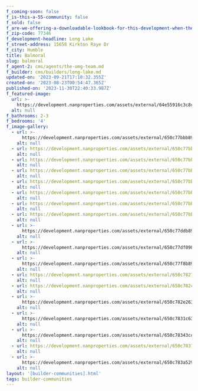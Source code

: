 ```yaml
---
f_coming-soon: false
f_is-this-a-55-community: false
f_sold: false
f_are-we-offering-a-downloadable-lookbook-for-this-development-when-they-submit-their-contact-info: false
f_zip-code: 77346
f_development-headline: Long Lake
f_street-address: 15658 Kirkton Raye Dr
f_city: Humble
title: Balmoral
slug: balmoral
f_agent-2: cms/agents/the-omg-team.md
f_builder: cms/builders/long-lake.md
updated-on: '2023-09-21T17:10:32.355Z'
created-on: '2023-08-23T00:54:47.365Z'
published-on: '2023-11-30T22:40:33.987Z'
f_featured-image:
  url: >-
    https://development.nanproperties.com/assets/external/64e55916c3c8c335efc19914_new-homes-community-balmoral-humble-tx.webp
  alt: null
f_bathrooms: 2-3
f_bedrooms: '4'
f_image-gallery:
  - url: >-
      https://development.nanproperties.com/assets/external/650c77bbb8941a5b212bb507_1-web-or-mls-dsc00193-edit-edit.jpg
    alt: null
  - url: https://development.nanproperties.com/assets/external/650c77bb0c6d68f9c1ad0d17_2-web-or-mls-dsc00178-edit.jpg
    alt: null
  - url: https://development.nanproperties.com/assets/external/650c77bb9600a8af3e53798e_3-web-or-mls-dsc00168-edit.jpg
    alt: null
  - url: https://development.nanproperties.com/assets/external/650c77bbb0df1dcbae37da7d_4-web-or-mls-dsc09542.jpg
    alt: null
  - url: https://development.nanproperties.com/assets/external/650c77bb0c23720b585ecb31_9-web-or-mls-dsc09652_vs.jpg
    alt: null
  - url: https://development.nanproperties.com/assets/external/650c77bb8fd66af407abead2_12-web-or-mls-dsc09712.jpg
    alt: null
  - url: https://development.nanproperties.com/assets/external/650c77bb8ee6558ccd123b6f_15-web-or-mls-dsc09752.jpg
    alt: null
  - url: https://development.nanproperties.com/assets/external/650c77bba2ae43d02f0a5b17_17-web-or-mls-dsc09777.jpg
    alt: null
  - url: >-
      https://development.nanproperties.com/assets/external/650c77ddb8941a5b212bc8c8_2-web-or-mls-dsc08057-edit-3201.jpg
    alt: null
  - url: >-
      https://development.nanproperties.com/assets/external/650c77df098637165fe871de_1-web-or-mls-dsc08062-edit-edit201.jpg
    alt: null
  - url: >-
      https://development.nanproperties.com/assets/external/650c77f8b8941a5b212bd1a4_7-web-or-mls-dsc08142-edit201.jpg
    alt: null
  - url: https://development.nanproperties.com/assets/external/650c78273cc22adfb7152fb4_10-web-or-mls-dsc08192201.jpg
    alt: null
  - url: https://development.nanproperties.com/assets/external/650c782ce7b2138535c650b2_13-web-or-mls-dsc08200_vs201.jpg
    alt: null
  - url: >-
      https://development.nanproperties.com/assets/external/650c782e263d98de00bed9c6_14-web-or-mls-dsc08227-edit201.jpg
    alt: null
  - url: >-
      https://development.nanproperties.com/assets/external/650c7831c63d1b5201743628_15-web-or-mls-dsc08237-edit201.jpg
    alt: null
  - url: >-
      https://development.nanproperties.com/assets/external/650c78343cc22adfb7153e88_16-web-or-mls-12-print-dsc03633201.jpg
    alt: null
  - url: https://development.nanproperties.com/assets/external/650c78372ca34559a1affc44_18-web-or-mls-dsc08257201.jpg
    alt: null
  - url: >-
      https://development.nanproperties.com/assets/external/650c783a5292f1669e408785_20-web-or-mls-dsc08272-edit201.jpg
    alt: null
layout: '[builder-communities].html'
tags: builder-communities
---
```



